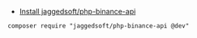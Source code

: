 - [Install jaggedsoft/php-binance-api](https://github.com/jaggedsoft/php-binance-api)
````
composer require "jaggedsoft/php-binance-api @dev"
````

